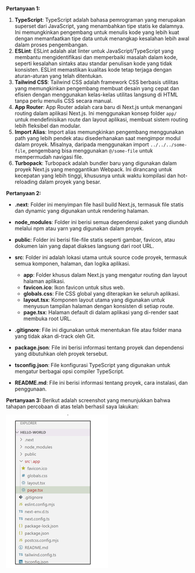 **Pertanyaan 1:**
1. **TypeScript**: TypeScript adalah bahasa pemrograman yang merupakan superset dari JavaScript, yang menambahkan tipe statis ke dalamnya. Ini memungkinkan pengembang untuk menulis kode yang lebih kuat dengan memanfaatkan tipe data untuk menangkap kesalahan lebih awal dalam proses pengembangan.
2. **ESLint**: ESLint adalah alat linter untuk JavaScript/TypeScript yang membantu mengidentifikasi dan memperbaiki masalah dalam kode, seperti kesalahan sintaks atau standar penulisan kode yang tidak konsisten. ESLint memastikan kualitas kode tetap terjaga dengan aturan-aturan yang telah ditentukan.
3. **Tailwind CSS**: Tailwind CSS adalah framework CSS berbasis utilitas yang memungkinkan pengembang membuat desain yang cepat dan efisien dengan menggunakan kelas-kelas utilitas langsung di HTML tanpa perlu menulis CSS secara manual.
4. **App Router**: App Router adalah cara baru di Next.js untuk menangani routing dalam aplikasi Next.js. Ini menggunakan konsep folder `app/` untuk mendefinisikan route dan layout aplikasi, membuat sistem routing lebih fleksibel dan modular.
5. **Import Alias**: Import alias memungkinkan pengembang menggunakan path yang lebih pendek atau disederhanakan saat mengimpor modul dalam proyek. Misalnya, daripada menggunakan import `../../../some-file`, pengembang bisa menggunakan `@/some-file` untuk mempermudah navigasi file.
6. **Turbopack**: Turbopack adalah bundler baru yang digunakan dalam proyek Next.js yang menggantikan Webpack. Ini dirancang untuk kecepatan yang lebih tinggi, khususnya untuk waktu kompilasi dan hot-reloading dalam proyek yang besar.

**Pertanyaan 2:**
- **.next**: Folder ini menyimpan file hasil build Next.js, termasuk file statis dan dynamic yang digunakan untuk rendering halaman.
- **node_modules**: Folder ini berisi semua dependensi paket yang diunduh melalui npm atau yarn yang digunakan dalam proyek.
- **public**: Folder ini berisi file-file statis seperti gambar, favicon, atau dokumen lain yang dapat diakses langsung dari root URL.
- **src**: Folder ini adalah lokasi utama untuk source code proyek, termasuk semua komponen, halaman, dan logika aplikasi.
  - **app**: Folder khusus dalam Next.js yang mengatur routing dan layout halaman aplikasi.
  - **favicon.ico**: Ikon favicon untuk situs web.
  - **globals.css**: File CSS global yang diterapkan ke seluruh aplikasi.
  - **layout.tsx**: Komponen layout utama yang digunakan untuk menyusun tampilan halaman dengan konsisten di setiap route.
  - **page.tsx**: Halaman default di dalam aplikasi yang di-render saat membuka root URL.

- **.gitignore**: File ini digunakan untuk menentukan file atau folder mana yang tidak akan di-track oleh Git.
- **package.json**: File ini berisi informasi tentang proyek dan dependensi yang dibutuhkan oleh proyek tersebut.
- **tsconfig.json**: File konfigurasi TypeScript yang digunakan untuk mengatur berbagai opsi compiler TypeScript.
- **README.md**: File ini berisi informasi tentang proyek, cara instalasi, dan penggunaan.

**Pertanyaan 3:**
Berikut adalah screenshot yang menunjukkan bahwa tahapan percobaan di atas telah berhasil saya lakukan:

![Screenshot](image-3.png)
